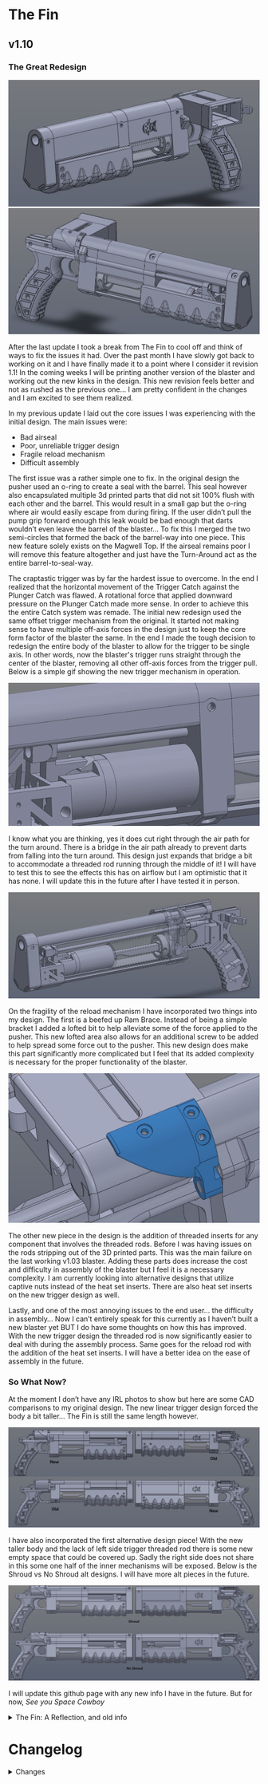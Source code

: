 # The Fin
## v1.10

### The Great Redesign

![CAD view 1](/Images/Redesign/cadView1.JPG) ![CAD view 2](/Images/Redesign/cadView2.JPG)

After the last update I took a break from The Fin to cool off and think of ways to fix the issues it had. Over the past month I have slowly got back to working on it and I have finally made it to a point where I consider it revision 1.1! In the coming weeks I will be printing another version of the blaster and working out the new kinks in the design. This new revision feels better and not as rushed as the previous one… I am pretty confident in the changes and I am excited to see them realized.

In my previous update I laid out the core issues I was experiencing with the initial design. The main issues were:

- Bad airseal
- Poor, unreliable trigger design
- Fragile reload mechanism
- Difficult assembly

The first issue was a rather simple one to fix. In the original design the pusher used an o-ring to create a seal with the barrel. This seal however also encapsulated multiple 3d printed parts that did not sit 100% flush with each other and the barrel. This would result in a small gap but the o-ring where air would easily escape from during firing. If the user didn’t pull the pump grip forward enough this leak would be bad enough that darts wouldn’t even leave the barrel of the blaster… To fix this I merged the two semi-circles that formed the back of the barrel-way into one piece. This new feature solely exists on the Magwell Top. If the airseal remains poor I will remove this feature altogether and just have the Turn-Around act as the entire barrel-to-seal-way.

The craptastic trigger was by far the hardest issue to overcome. In the end I realized that the horizontal movement of the Trigger Catch against the Plunger Catch was flawed. A rotational force that applied downward pressure on the Plunger Catch made more sense. In order to achieve this the entire Catch system was remade. The initial new redesign used the same offset trigger mechanism from the original. It started not making sense to have multiple off-axis forces in the design just to keep the core form factor of the blaster the same. In the end I made the tough decision to redesign the entire body of the blaster to allow for the trigger to be single axis. In other words, now the blaster's trigger runs straight through the center of the blaster, removing all other off-axis forces from the trigger pull. Below is a simple gif showing the new trigger mechanism in operation.

![Trigger Redesign Gif](/Images/Redesign/redesignTriggerGif.gif)

I know what you are thinking, yes it does cut right through the air path for the turn around. There is a bridge in the air path already to prevent darts from falling into the turn around. This design just expands that bridge a bit to accommodate a threaded rod running through the middle of it! I will have to test this to see the effects this has on airflow but I am optimistic that it has none. I will update this in the future after I have tested it in person.

![Trigger Pathway](/Images/Redesign/TriggerPath.JPG)

On the fragility of the reload mechanism I have incorporated two things into my design. The first is a beefed up Ram Brace. Instead of being a simple bracket I added a lofted bit to help alleviate some of the force applied to the pusher. This new lofted area also allows for an additional screw to be added to help spread some force out to the pusher. This new design does make this part significantly more complicated but I feel that its added complexity is necessary for the proper functionality of the blaster.

![Ram Brace v2](/Images/Redesign/NewRamBrace.JPG)

The other new piece in the design is the addition of threaded inserts for any component that involves the threaded rods. Before I was having issues on the rods stripping out of the 3D printed parts. This was the main failure on the last working v1.03 blaster. Adding these parts does increase the cost and difficulty in assembly of the blaster but I feel it is a necessary complexity. I am currently looking into alternative designs that utilize captive nuts instead of the heat set inserts. There are also heat set inserts on the new trigger design as well.

Lastly, and one of the most annoying issues to the end user… the difficulty in assembly… Now I can’t entirely speak for this currently as I haven’t built a new blaster yet BUT I do have some thoughts on how this has improved. With the new trigger design the threaded rod is now significantly easier to deal with during the assembly process. Same goes for the reload rod with the addition of the heat set inserts. I will have a better idea on the ease of assembly in the future.

### So What Now?

At the moment I don’t have any IRL photos to show but here are some CAD comparisons to my original design. The new linear trigger design forced the body a bit taller… The Fin is still the same length however.

![Side by Side](/Images/Redesign/SidebySide.jpg)

I have also incorporated the first alternative design piece! With the new taller body and the lack of left side trigger threaded rod there is some new empty space that could be covered up. Sadly the right side does not share in this some one half of the inner mechanisms will be exposed. Below is the Shroud vs No Shroud alt designs. I will have more alt pieces in the future.

![Shroud vs No Shroud](/Images/Redesign/ShroudNoShroud.jpg)

I will update this github page with any new info I have in the future. But for now, _See you Space Cowboy_

<details>
<summary>The Fin: A Reflection, and old info</summary>

![Red in Hand](/Images/redInHand.jpg)

### PRINT AT YOUR OWN RISK. AS OF V1.03 THIS BLASTER IS FUNCTIONAL BUT VERY FINICKY AND HARD TO BUILD. YOU HAVE BEEN WARNED

### Intro
The Fin is a straight Talon mag fed pump action springer in a small compact frame. Coming in at around 15in (390mm) long! The blaster packs an Espyr spring volume with a side mounted mag to help keep the blaster compact (this is also how I came up with the name for it). Two threaded rods make up the trigger mechanism and the reload action. The rods are hidden behind the center shroud for aesthetics. The blaster utilizes a turn-around much like the Lynx or SLAB to transfer backward airflow into dart throwing power. Picatinny rails or just some iron sights are planned, I just wanted to get one printed to work out any bugs before more design work.

### The Fin: A Reflection
This project was an amazing learning experience for me. It was one of the first “large” scale design-to-fabrication projects of mine that actually ended in a functional thing in the end. That being said, the blaster is not without its issues…

##### The Bad:
This blaster has some fundamental design flaws. The air seal is not great, the trigger is not reliable, the reload mechanism is fragile at best, the threaded rods are hard to install/tweak, and the blaster assembly process is nightmarish. 

The biggest of the problems is definitely the trigger mechanism. Of the 4 blasters I built on the v1.03 design only half of them had a working trigger. The pressure on the catch from the spring force was enough to prevent the rudimentary two ramp trigger system from working at all. The catch would get to a point that the trigger wouldn’t apply enough force to move it resulting in a stuck catch and a non-functional trigger. My hypothesis as to why this happens stems from print tolerances. If the space between the plunger cup and catch cylinder is too big then the spring creates a rotational force that pinches the catch at the top and bottom of the bracket. So instead of the catch dispersing force across a large area on the cup it is focused to one point on both the cup and cylinder preventing downward movement. Brief scribble below shows this:

![plungerCatchIssueHypothesis](/Images/plungerCatchIssueHypothesis.jpg)

I believe the fix for this is to design a new trigger mechanism. I have some ideas to do this but still need to design them. The challenge is fitting the design into the rather limited space given by the design.

The air seal and reload mechanism go hand in hand so fixing one might help the other. During our “Beta Test War” one of the two working blasters stripped the pusher off from the threaded rod in a rather intense reload. Currently the threaded rod is just screwed into the plastic of the pusher bracket so if enough force is applied then the rod can strip out of the hole rather easily. The easiest solution is to add a captive nut to the pusher bracket to alleviate some threads on plastic failure but this would increase the profile of the reload bracket and possibly hit the user in the hand during reloads. Another solution might be to move the location of the threaded rod or eliminate it altogether.

The air seal issue is a partial oversight on my part. The magwell and magwell top have two halves of the barrel seal designed into them. This creates a gap that the air can escape from when the blaster is fired. Putting the entire arc into one of the pieces might fix this issue.

The threaded rods were an interesting concept to utilise but in practice caused significant issues especially during assembly. Having them thread into both sides of the reload and trigger mechanism meant that the tweaking their placement involved disassembly of the blaster. They offer a clean way of transferring force from one side of the blaster to the other but I feel that in possible revisions or future projects I will just use aluminium bars instead.

The biggest elephant in the room is the assembly… it is not anywhere close to user friendly! This is definitely an “implementation of design” problem. After assembling this blaster about a dozen times I was able to get it down to about an hour to get everything together and functional. It is not intuitive or user friendly in any way. I definitely learned quite a lot here haha.

##### Some “Key Takeaways”:
- Decrease the amount and variety of screws. The blaster utilises 11 different kinds and sizes of screws. Some of the screw holes could be redesigned to use a different screw size easily. I estimate that I could cut the variety of screws in half just with some slight model tweaks.
- Use different screws. I am impartial to M3 hardware but the button head screws I am using here are fragile and easy to strip. Socket head are definitely the way to go.
- Don’t do “screw into plastic” everywhere. Utilise captive nuts as much as you can. It is very easy to over tighten and strip out 3d printed plastic.
- Clearance Clarence… this is one of my first big, multi-part 3d printed projects and the tolerances stacked HARD at times.
- Off the side mags are interesting and cool visually but in practice get in the way. Especially if they are close to the body like on The Fin.

##### What's to come:
At the current moment I don’t know if I want to continue working on this blaster or take what I have learned and move on. Figuring out the trigger and air seal might be all this blaster needs to be classified as “Done” but at the same time I am rather burnt out on it. In the end it was a great experience and I enjoyed it quite a lot! This is not my last blaster by any means, I will continue to develop and release designs that I think are cool.

Here is a list of things that need to be fixed or additions to the platform that I think would be good/helpful/interesting.

- Fix the air seal
- Fix the trigger mechanism
- Add sights or picatinny rail mount
- Add options for different front grips. (Picatinny rail, built in foregrip, etc)
- Add stock
- Add a return spring?

# The Design

![Group of built blasters 1](/Images/groupSideView2.jpg)
![Group of built blasters 2](/Images/groupSideView1.jpg)
![Group of built blasters 3](/Images/groupTopView.jpg)

![Blue Blaster](/Images/blueWithMag.jpg) ![Orange Blaster](/Images/orangeWithMag.jpg) ![Red Blaster](/Images/redWithMag.jpg) ![White Blaster](/Images/whiteWithMag.jpg)

Here is a imgur link to some renders of the blaster: [OLD](https://imgur.com/a/9urtGti)
</details>
	
# Changelog
<details>
<summary>Changes</summary>

- 02-03-2022: The Fin Redone
  1. Added re-reflection
  2. Updated Parts
     - There are many... 18 of the 26 parts in the blaster were updated. Most of the body has been updated to accommodate the new trigger design. Instead of listing all of the changed parts its easier to list what hasn't changed... Grip Right, Mag Release, Plunger Cap, Plunger Catch, Plunger Catch Spacer, Plunger Catch Cylinder, Plunger Shaft, and Short Plunger Cup.
  3. New Parts
     - Grip Bracket
	   - This is a combo piece of the Reload Block and Pump Grip Core
	   - Contains base for the new trigger system
	 - Trigger Catch Guide
	   - Instead of the Front Spacer having a built in guide for the Trigger Catch it is now a separate piece
	 - Trigger Actuator
	   - New Trigger design. Uses rotational force instead of horizontal movement to move the plunger catch
  4. Removed Parts
     - Pump Grip Core
	   - Combo'd with the Reload Block to make the Grip Bracket
	 - Reload Block
	   - Combo'd with the Pump Grip Core to make the Grip Bracket
	 - Turn Around Spacer
	   - Renamed to Logo Spacer for simplicity
	 - Fronter Spacer
	   - Merged with the Front Spacer because the trigger guide was made into a separate part: Trigger Catch Guide
	 - Trigger Bracket
	   - New trigger design didn't need the bracket anymore. Now it's _linear_
- 12-29-2022: A Reflection...
  1. Added Images, a reflection, whats to come

- 12-21-2022: Additional Changes After Second Build (v1.03)
  1. Updated Parts
     - **Magwell Top**
       - Updated dart guide so the *Pusher* O-ring does not rub against it
     - **Magwell**
       - Updated dart guide so the *Pusher* O-ring does not rub against it
     - **Trigger Catch**
       - Add clearance between *Trigger Catch* and *Front Spacer* (missed in previous release, changes were present in step file though)

- 12-20-2022: Updates After Second Build (v1.02)
  1. Updated Parts 
     - **Grip Core**
       - Implement new trigger spring design
     - **Grip Core Plate**
       -  Implement new trigger spring design
     - **Pusher**
       - New keyway design
     - **Turn Around**
       - Update slot for new keyway design on *Pusher*
     - **Turn Around Spacer**
       - Update slot for new keyway design on *Pusher*
       - Update clearance for *Pump Grip*
     - **Magwell**
       - Update slot for new keyway design on *Pusher*
     - **Magwell Top**
       - Update slot for new keyway design on *Pusher*
     - **Center Block**
       - Update clearance for *Pump Grip*
     - **Pump Grip Core**
       - Add cutaway to give access to screws attaching *Reload Block* to *Plunger Catch Cylinder* (Makes assembly easier)
     - **Reload Block**
       - Add clearance between *Reload Block* and *Front Spacer*
     - **Front Spacer**
       - Add clearance between *Front Spacer*, *Reload Block*, and *Plunger Cylinder Catch*
  2. New Parts
     - **Plunger Catch - Medium**
       - Keyway in the *Plunger Catch* cut in half
       - Use if your tigger is too hard to pull because of the compressed spring force on the *Plunger Catch*

- 12-15-2022: Huge Design and Clearance update.
  1. Updated Parts (v1.01)
     - **Center Block**
       - Formerly *Plunger Lock Block*
       - Updated screw holes, support bar, and barrel clearance
       - Added chamfer for easy plunger tube insertion
       - Added clearance for Pump Grip
     - **Front Spacer**
       - Updated support bar and barrel clearance
       - Updated clearance for trigger catch
     - **Fronter Spacer**
       - Updated support bar and barrel clearance
     - **Grip Core**
       - Decreased internal support structure to save plastic
       - Updated screw hole clearance
     - **Grip Core Plate**
       - Added clearance between Grip Core and Grip Core Plate
       - Added support structure to keep trigger way square
       - Updated screw hole clearance
     - **Grip Left**
       - Updated screw hole clearance
       - Updated Google Drive file link
     - **Grip Right**
       - Updated screw hole clearance
       - Updated Google Drive file link
     - **Mag Release**
       - Added clearance between Mag Release, Magwell, and Magazine
       - Updated screw hole clearance
     - **Magwell**
       - Added clearance for Magazine
       - Adjusted Trigger Bracket clearance
       - Updated screw hole clearance
     - **Magwell Top**
       - Added features to make part easier to print
       - Removed part of bracket that interfered with Turn Around
       - Updated screw support structure between Magwell Top and Turn Around
       - Updated clearance for Magazine lips
       - Updated clearance for screw holes and Pusher
     - **Nose**
       - Updated support bar and barrel clearance
     - **Plunger Catch**
       - Formerly *Plunger Catch Release*
       - Redesigned for new square Plunger Shaft
     - **Plunger Catch Cylinder**
       - Formerly *Plunger Cap Cylinder*
       - Added clearance for new Plunger Shaft
       - Updated screw hole clearance
     - **Pump Grip**
       - Removed some structure to make clearance for screw heads off of the Center Block
       - Updated screw holes and support bar clearance
       - Updated Google Drive file link
     - **Pump Grip Core**
       - Removed some extra structure to save plastic
       - Updated screw holes and support bar clearance
     - **Pusher**
       - Added clearance between Pusher, Magwell, and Magwell Top
       - Updated screw hole clearance
     - **Ram Bracket**
       - Moved screw head cut-out to accommodate new screw support structure on the Magwell Top and Turn Around
       - Updated screw hole clearance
     - **Reload Block**
       - Formerly *Plunger Cap Block*
       - Added clearance for Pump Grip and Spacers
       - Updated screw hole clearance
     - **Short Plunger Cup**
       - Modified part to accommodate new square Plunger Shaft
       - Added internal structure to support new square Plunger Shaft
       - Updated screw hole clearance
     - **Trigger Catch**
       - Updated threaded rod hole size
       - Modified ramp to accommodate new Plunger Catch
     - **Turn Around**
       - Removed O-Rings from plunger tube and barrel well
       - Updated screw support structure between Magwell Top and Turn Around
       - Adjusted Trigger Bracket and Pusher clearance
       - Updated screw holes, support bar, threaded rod, and barrel clearance
     - **Turn Around Spacer**
       - Updated support bar, threaded rod, and barrel clearance
       - Adjusted Pusher clearance
  2. New Parts
     - **Plunger Cap**
       - Removed shaft from Short Plunger
       - Added structure to attach Plunger Shaft
       - Changed 3 1/2 inch machine screw to 2 inch, Still #10-32
       - Adjusted O-ring clearance
     - **Plunger Shaft**
       - New square shaft and key
  3. Removed Parts
     - **Short Plunger**
       - Split into Plunger Cap and Plunger Shaft
       - Old design did not withstand the forces of a compressed K25 spring

- 12-05-2022: Added drill stencil STL files for support bars

- 12-04-2022: Initial Release  (v1.00)
</details>

<!-- BOM -->

<!-- Assembly Video -->

<!-- Q&A -->
